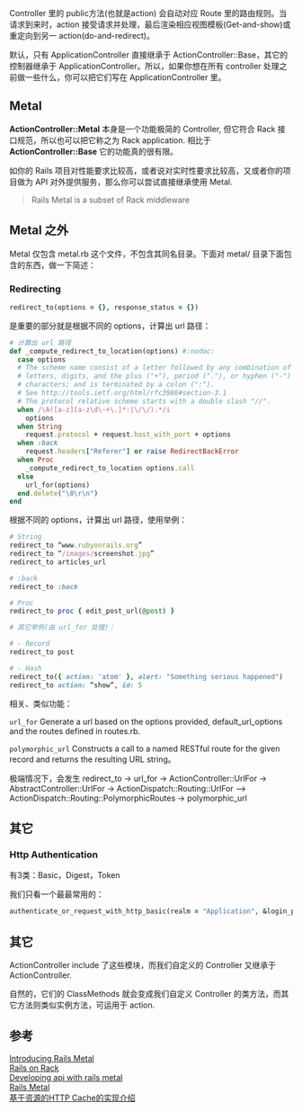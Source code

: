 Controller 里的 public方法(也就是action) 会自动对应 Route 里的路由规则。当请求到来时，action 接受请求并处理，最后渲染相应视图模板(Get-and-show)或重定向到另一 action(do-and-redirect)。

默认，只有 ApplicationController 直接继承于 ActionController::Base，其它的控制器继承于 ApplicationController。所以，如果你想在所有 controller 处理之前做一些什么，你可以把它们写在 ApplicationController 里。

## Metal

**ActionController::Metal** 本身是一个功能极简的 Controller, 但它符合 Rack 接口规范，所以也可以把它称之为 Rack application. 相比于 **ActionController::Base** 它的功能真的很有限。

如你的 Rails 项目对性能要求比较高，或者说对实时性要求比较高，又或者你的项目做为 API 对外提供服务，那么你可以尝试直接继承使用 Metal.

> Rails Metal is a subset of Rack middleware


## Metal 之外

Metal 仅包含 metal.rb 这个文件，不包含其同名目录。下面对 metal/ 目录下面包含的东西，做一下简述：

### Redirecting

```ruby
redirect_to(options = {}, response_status = {})
```

是重要的部分就是根据不同的 options，计算出 url 路径：

```ruby
# 计算出 url 路径
def _compute_redirect_to_location(options) #:nodoc:
  case options
  # The scheme name consist of a letter followed by any combination of
  # letters, digits, and the plus ("+"), period ("."), or hyphen ("-")
  # characters; and is terminated by a colon (":").
  # See http://tools.ietf.org/html/rfc3986#section-3.1
  # The protocol relative scheme starts with a double slash "//".
  when /\A([a-z][a-z\d\-+\.]*:|\/\/).*/i
    options
  when String
    request.protocol + request.host_with_port + options
  when :back
    request.headers["Referer"] or raise RedirectBackError
  when Proc
    _compute_redirect_to_location options.call
  else
    url_for(options)
  end.delete("\0\r\n")
end
```

根据不同的 options，计算出 url 路径，使用举例：

```ruby
# String
redirect_to “www.rubyonrails.org”
redirect_to “/images/screenshot.jpg”
redirect_to articles_url

# :back
redirect_to :back

# Proc
redirect_to proc { edit_post_url(@post) }

# 其它举例(由 url_for 处理)：

# - Record
redirect_to post

# - Hash
redirect_to({ action: 'atom' }, alert: "Something serious happened")
redirect_to action: “show”, id: 5
```

相关、类似功能：

`url_for` Generate a url based on the options provided, default_url_options and the routes defined in routes.rb.

`polymorphic_url` Constructs a call to a named RESTful route for the given record and returns the resulting URL string。

极端情况下，会发生 redirect_to -> url_for -> ActionController::UrlFor -> AbstractController::UrlFor -> ActionDispatch::Routing::UrlFor --> ActionDispatch::Routing::PolymorphicRoutes -> polymorphic_url

## 其它

### Http Authentication

有3类：Basic，Digest，Token

我们只看一个最最常用的：

```ruby
authenticate_or_request_with_http_basic(realm = "Application", &login_procedure)
```

## 其它

ActionController include 了这些模块，而我们自定义的 Controller 又继承于 ActionController.

自然的，它们的 ClassMethods 就会变成我们自定义 Controller 的类方法，而其它方法则类似实例方法，可运用于 action.

## 参考

[Introducing Rails Metal](http://weblog.rubyonrails.org/2008/12/17/introducing-rails-metal/)<br>
[Rails on Rack](http://edgeguides.rubyonrails.org/rails_on_rack.html)<br>
[Developing api with rails metal](http://www.slideshare.net/artellectual/developing-api-with-rails-metal)<br>
[Rails Metal](http://railscasts.com/episodes/150-rails-metal)<br>
[基于资源的HTTP Cache的实现介绍](http://robbinfan.com/blog/13/http-cache-implement)
